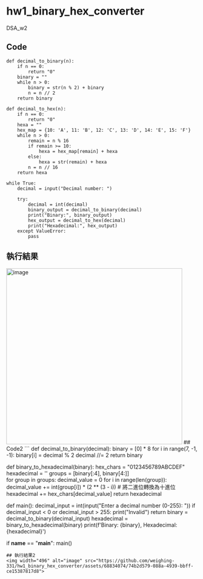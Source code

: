 # hw1_binary_hex_converter
DSA_w2
## Code
```
def decimal_to_binary(n):
    if n == 0:
        return "0"
    binary = "" 
    while n > 0:
        binary = str(n % 2) + binary
        n = n // 2
    return binary

def decimal_to_hex(n):
    if n == 0:
        return "0"
    hexa = "" 
    hex_map = {10: 'A', 11: 'B', 12: 'C', 13: 'D', 14: 'E', 15: 'F'}
    while n > 0:
        remain = n % 16
        if remain >= 10:
            hexa = hex_map[remain] + hexa
        else:
            hexa = str(remain) + hexa
        n = n // 16
    return hexa

while True:
    decimal = input("Decimal number: ")
    
    try:
        decimal = int(decimal)
        binary_output = decimal_to_binary(decimal)
        print("Binary:", binary_output)
        hex_output = decimal_to_hex(decimal)
        print("Hexadecimal:", hex_output)
    except ValueError:
        pass
```
## 執行結果
<img width="464" alt="image" src="https://github.com/weighing-331/hw1_binary_hex_converter/assets/68834074/b8a66139-f963-470e-8183-1e5dff0b025e">
## Code2
```
def decimal_to_binary(decimal):
    binary = [0] * 8
    for i in range(7, -1, -1):
        binary[i] = decimal % 2
        decimal //= 2
    return binary

def binary_to_hexadecimal(binary):
    hex_chars = "0123456789ABCDEF"
    hexadecimal = ''
    groups = [binary[:4], binary[4:]]    
    for group in groups:
        decimal_value = 0
        for i in range(len(group)):
            decimal_value += int(group[i]) * (2 ** (3 - i))  # 將二進位轉換為十進位
        hexadecimal += hex_chars[decimal_value]
    return hexadecimal

def main():
    decimal_input = int(input("Enter a decimal number (0-255): "))
    if decimal_input < 0 or decimal_input > 255:
        print("Invalid")
        return
    binary = decimal_to_binary(decimal_input)
    hexadecimal = binary_to_hexadecimal(binary)
    print(f'Binary: {binary}, Hexadecimal: {hexadecimal}')

if __name__ == "__main__":
    main()
```
## 執行結果2
<img width="496" alt="image" src="https://github.com/weighing-331/hw1_binary_hex_converter/assets/68834074/74b2d579-088a-4939-bbff-ce15387817d8">
